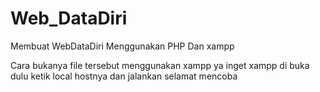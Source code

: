 # Web_DataDiri
Membuat WebDataDiri Menggunakan PHP Dan xampp 



Cara bukanya file tersebut menggunakan xampp ya inget xampp di buka dulu ketik local hostnya dan jalankan 
selamat mencoba
